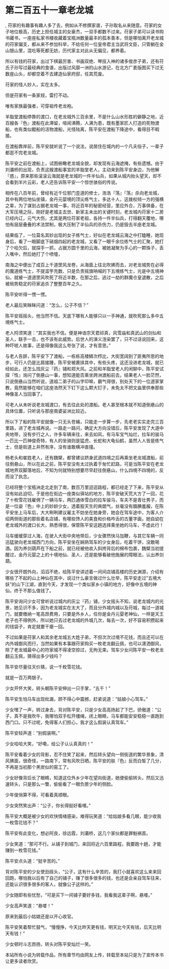 # 第二百五十一章老龙城
,  苻家的有趣事有趣人多了去，例如从不修撰家谱，子孙取名从来随意。苻家的女子地位极高，历史上担任城主的女豪杰，一双手都数不过来。苻家子弟可以读书购书藏书，一座座私家书楼收藏着宝瓶洲数量最丰的孤本善本，但是哪怕离开老龙城的苻家偏支，都从来不参加科举，不给任何一位皇帝君主当武将文臣，只管躺在金山银山里，混吃等死都无妨，历代家主对此从无偏见，都养着。
   所以有钱的苻家，出过下棋最厉害、书画双绝、琴技入神的诸多俊彦子弟，还有苻氏子孙写过最经典的食谱，出版过风靡一洲的山水游记，在北方广袤版图买下过无数座山头，却都空着不去建造仙家府邸，任其荒废。
   苻家的怪人妙人，实在太多。
   但是苻家有一条家规，雷打不动。
   唯有家族最强者，可穿祖传老龙袍。
   羊脂堂渡船停靠的渡口，在老龙城外三百余里，不是什么山水形胜的僻静之地，近百艘各『色』渡船在此滞留，喧闹沸腾，人满为患，既有墨家匠人打造的死物渡船，也有类似鲲船的活物渡船，光怪陆离，陈平安在渡船下降途中，看得目不暇接。
   在渡船靠岸前，陈平安就听说了一个说法，说居住在城内的一个凡夫俗子，一辈子都逛不完老龙城。
   陈平安之前在渡船上，试图俯瞰老龙城全貌，却发现有云海遮掩，有些遗憾。由于刘灞桥的出现，负责这艘渡船事宜的羊脂堂老人，主动来到陈平安身边，为他解『惑』，原来那些滚滚云海就是老龙城的一件半仙兵，如果从城内抬头望天，却不会看到半片云彩，老人还告诉陈平安一个惊世骇俗的传说。
   相传在八百年前，曾经有近千位邪门歪道的修士，浩浩『荡』『荡』杀向老龙城，其中有两位地仙坐镇，金丹元婴境的顶尖练气士，多达十人，这拨权倾一方的强横之辈，为了谋划占据老龙城一事，将近百年的秘密经营，里应外合，万事俱备，在大军压境之际，刚好是老城主去世、新家主未出的关键时刻，老龙城内苻家十二房已经内讧，元气大伤，尤其是两位苻家老祖，各持一件半仙兵，打得翻天覆地，哪怕有层层叠叠的术法禁制，极大压制了半仙兵的杀伤力，仍是毁去半座老龙城。
   结果临了，一位莫名其妙出现的女子练气士，好似在老龙城云海之中打瞌睡，她现身后，看了一眼脚底下硝烟四起的老龙城，又看了一眼千余位练气士的汇聚，她打了个哈欠后，就探手一抓，占据方圆千里的云海，被她凝聚为手心的一颗珠子，丢入嘴中，然后她打了个喷嚏，
   南海之中便出了成百上千道罡风龙卷，从海面上往北吹拂而去，对老龙城势在必得的魔道练气士，不提滥竽充数、只是负责摇旗呐喊的下五境练气士，光是中五境神仙，就被一道道罡风吹死了将近半数，在那之后，逃过一劫的群魔仓皇退散，之后被局势稳定的苻家追杀了整整百年之久。
   陈平安听得一愣一愣。
   老人最后笑眯眯问道：“怎么，公子不信？”
   陈平安摇摇头，他当然不信。天底下哪有人能够只以一手神通，就吹死那么多中五境练气士。
   老人捋须笑道：“其实我也不信。便是神诰宗天君祁真，风雪庙和真武山的剑仙和圣人，联手一击，也不该有此威势。后世人的演义渲染罢了，只不过话说回来，这种吓唬人故事，还是得像我这么夸张了说，才有意思。”
   与老人告辞，陈平安下了渡船，一栋栋高楼鳞次栉比，大街宽阔到了匪夷所思的地步，可行人仍是比肩接踵，陈平安被裹挟其中，有些头疼，这还没进老龙城，就已经如此，还怎么找灰尘『药』铺和郑大风。之前和羊脂堂老人的闲聊中，陈平安试探『性』询问了倒悬山一事，想知道能否乘坐跨洲渡船前去，结果老人一脸茫然，只说倒悬山当然听说，道祖二弟子的山字印嘛，霸气得很，别处天下的一位道家掌教，竟然能够在咱们这座浩然天下钉下这么颗大钉子，未免太不把文庙里供奉那些神像圣人当回事了。
   可老人从未听说老龙城渡口，有去往此处的渡船。老人甚至根本就不知道倒悬山的具体位置，只听说与那座南婆娑洲比较近。
   所以下了船的陈平安就像一只无头苍蝇，只能走一步算一步，先老老实实走完三百里路，进了老龙城再说。一路走一路问，确定大方向没错后，陈平安发现了大道中央地带，没有步行之人，许多车辆来往，来去如风，有马车宝气灿烂，拉车的骏马一匹比一匹神俊奇特，有人的坐骑则是猛虎、长蛇和大龟仙鹤，虽然人人皆是练气士，但是街道上井然有序，没有谁敢横冲直撞。
   杨老头和崔姓老人，还有魏檗，都曾建议跻身武道四境之后再乘坐老龙城渡船，前往倒悬山，所以在此之前，陈平安没有太过执着于匆忙赶路，可是当陈平安在老龙城地界双脚落地后，不知为何就特别想要尽早赶往倒悬山，什么四境不四境的，反而没了执念。
   已经将整个宝瓶洲走北走到了南，数百万里迢迢路程，都已经走了下来，陈平安从没有如此迫切，于是他在街边一座类似驿站的地方，陈平安破天荒大方了一回，花了十枚雪花钱雇佣了一辆马车，两匹通体雪白的拉车骏马，车夫不是青壮男子，而是一位姿『色』中上的妙龄少女，透着股天生的爽朗气，丝毫没有腼腆羞赧，在陈平安坐上马车后，大大咧咧建议雇主不妨坐在她身旁，她会在驾车途中，为客人介绍两侧街道的那些着名店铺，有哪些馋人的美食和价格咋舌的古董字画，她自幼在老龙城外的渡口长大，熟悉得很，保管陈平安这趟选择乘坐她的马车，不虚此行！
   马车缓缓穿过人海，在驶入大街中央地带后，少女骤然快马加鞭，与其它车辆一同迅猛驶向老龙城西门方向，陈平安坐在娴熟驾车的少女身后，吃着干饼，没敢喝酒。因为养剑葫芦在下船之前，就已经被他收入斜挎背后的棉布包裹，魏檗当初提醒过，金丹元婴之上的十境地仙、圣人，还是能够看破他施展的障眼法，认出养剑葫。
   少女很开朗外向，滔滔不绝，给陈平安讲述着一间间店铺高楼的历史渊源，介绍有哪些了不起的山上神仙在其中，说过什么豪言做过什么壮举，陈平安走过“五境大妖”的山下江湖，直到今天，才发现一个类似家乡小镇的地方，好像中五境的神仙，终于不那么值钱了。
   陈平安询问少女可曾听说过城内的灰尘『药』铺，少女摇头不知，说老龙城内的光景，她见识不多，因为老龙城实在太大了，而且分外城内城以及苻城，每过一道城门，就要缴纳一笔高昂费用，只要是外乡人，任你是金丹元婴老神仙，一样是天王老子也不得例外，所以她只去过老龙城的外城几次，每去一次，好不容易积攒起来的钱袋子，肯定就要干瘪一回。
   不过如果是苻家人和其余老龙城五大姓子弟，不但次次过境不花钱，而且还可以在内外城御风而行，当然如果有本事跟苻家购买一枚老龙翻云佩，也可以潇洒御风，除了老龙城最中心的符家城不得凌空掠过，无拘无束。驾车少女问陈平安一枚老龙翻云玉佩，猜得出多少钱吗？
   陈平安尽量往天价猜，说一千枚雪花钱。
   就是一百万两银子。
   少女开怀大笑，转头朝陈平安伸出一只手掌，“五千！”
   陈平安生怕马车出现纰漏，顾不得心中震撼，赶紧说道：“姑娘小心驾车。”
   少女嘿了一声，转过身去，背对陈平安，只是少女高高扬起了下巴，骄傲道：“公子，真不是我吹牛，我哪怕双手松开缰绳，闭上眼睛，马车都能安安稳稳一直跑到西门口。只不过呢，免得客人们担心，我才这么假装认真驾车。”
   陈平安轻声道：“别假装啊。”
   少女哈哈大笑，“好嘞，给公子认认真真的！”
   陈平安看着少女的背影，忍不住笑了起来，然后转头望向一侧街道的繁华景象，清风拂面，很奇怪，一路南下，常有风吹日晒，陈平安的肤『色』反而白皙了几分，不再是当初那个黑炭似的窑工了。
   少女好像背后长了眼睛，知道这位外乡少年在望向街道，她便偷偷转头，然后又迅速转头，只是那么一瞥，偷偷看了一眼负匣少年的侧脸。
   少年俊俏算不得，可看着真顺眼。
   少女突然笑出声：“公子，你长得挺好看哩。”
   陈平安大概是被少女的欢快情绪感染，难得玩笑道：“给姑娘多看几眼，能少收我一枚雪花钱不？”
   陈平安有此变化，想必阿良，徐远霞，刘灞桥，这几个家伙都是罪魁祸首。
   少女笑道：“那可不行。从铺子到城门，来回将近六百里路程，我要跑十趟，才能赚到一枚雪花钱。”
   陈平安点头道：“挺辛苦的。”
   背对陈平安的少女使劲摇头，“公子，这有什么辛苦的，我打小就喜欢这么来来回回跑，哪怕我以后有了自己的铺子，赚了很多很多的钱，也还是会亲自驾车往来，还能认识很多很多的客人，就像公子这样的。”
   少女随即有些忧愁，“可是买下一间铺子要好多钱，我看我这辈子啊，悬喽。”
   少女高声笑道：“悬喽！”
   原来到最后小姑娘还是以开心收官。
   陈平安笑着帮忙鼓气，“慢慢挣，今天比昨天更有钱，明天比今天有钱，后天比明天有钱！”
   少女顿时斗志昂扬，转头对陈平安灿烂一笑。
  本站所有小说为转载作品，所有章节均由网友上传，转载至本站只是为了宣传本书让更多读者欣赏。